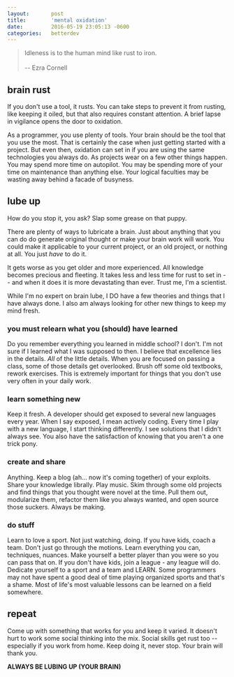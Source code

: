 ```yaml
---
layout:       post
title:        'mental oxidation'
date:         2016-05-19 23:05:13 -0600
categories:   betterdev
---
```


> Idleness is to the human mind like rust to iron.
> <br /><br />
> -- Ezra Cornell

brain rust
-------------------------------------------------------------------------------

If you don't use a tool, it rusts. You can take steps to prevent it from 
rusting, like keeping it oiled, but that also requires constant attention. A 
brief lapse in vigilance opens the door to oxidation.

As a programmer, you use plenty of tools. Your brain should be the tool that 
you use the most. That is certainly the case when just getting started
with a project. But even then, oxidation can set in if you are using the same 
technologies you always do. As projects wear on a few other things happen. 
You may spend more time on autopilot. You may be spending more of your time
on maintenance than anything else. Your logical faculties may be wasting away 
behind a facade of busyness.

lube up
-------------------------------------------------------------------------------

How do you stop it, you ask? Slap some grease on that puppy.

There are plenty of ways to lubricate a brain. Just about anything that 
you can do do generate original thought or make your brain work will work. 
You could make it applicable to your current project, or an old project, or
nothing at all. You just *have* to do it.

It gets worse as you get older and more experienced. All knowledge becomes
precious and fleeting. It takes less and less time for rust to set in -- and
when it does it is more devastating than ever. Trust me, I'm a 
scientist.  

While I'm no expert on brain lube, I DO have a few theories and things that I
have always done. I also am always looking for other new things to keep my mind
fresh.

### you must relearn what you (should) have learned

Do you remember everything you learned in middle school? I don't. I'm not sure 
if I learned what I was supposed to then. I believe that excellence lies in the
details. *All* of the little details. When you are focused on passing a class, 
some of those details get overlooked. Brush off some old textbooks, rework 
exercises. This is extremely important for things that you don't use very 
often in your daily work. 

### learn something new

Keep it fresh. A developer should get exposed to several new languages every 
year. When I say exposed, I mean actively coding. Every time I play with a new 
language, I start thinking differently. I see solutions that I didn't always 
see. You also have the satisfaction of knowing that you aren't a one trick 
pony.

### create and share

Anything. Keep a blog (ah... now it's coming together) of your exploits. Share
your knowledge librally. Play music. Skim through some old projects and find 
things that you thought were novel at the time. Pull them out, modularize them,
refactor them like you always wanted, and open source those suckers. Always 
be making.

### do stuff

Learn to love a sport. Not just watching, doing. If you have kids, coach a 
team. Don't just go through the motions. Learn everything you can, techniques,
nuances. Make yourself a better player than you were so you can pass that 
on. If you don't have kids, join a league - any league will do. Dedicate 
yourself to a sport and a team and LEARN. Some programmers may not have 
spent a good deal of time playing organized sports and that's a shame. Most
of life's most valuable lessons can be learned on a field somewhere.

repeat
-------------------------------------------------------------------------------

Come up with something that works for you and keep it varied. It doesn't hurt
to work some social thinking into the mix. Social skills get rust too -- 
especially if you work from home. Keep doing it, never stop. Your brain will 
thank you.

**ALWAYS BE LUBING UP (YOUR BRAIN)**
